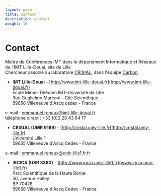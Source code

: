 ```yaml
---
layout: page
title: contact
description: contact
weight: 10
---
```



# Contact
Maître de Conférences IMT dans le département Informatique et Réseaux de l'IMT Lille-Douai, site de Lille  
Chercheur associé au laboratoire [CRIStAL](http://cristal.univ-lille.fr), dans l'équipe [Carbon](http://www.cristal.univ-lille.fr/carbon/)


* **IMT Lille-Douai** - [http://www.imt-lille-douai.fr](http://www.imt-lille-douai.fr)    
École Mines-Télécom IMT-Université de Lille  
Rue Guglielmo Marconi - Cité Scientifique  
59658 Villeneuve d'Ascq cedex - France  

e-mail : <a href="mailto:emmanuel.renaux@imt-lille-douai.fr">emmanuel.renaux@imt-lille-douai.fr</a>    
téléphone direct : +33 (0)3 20 43 64 17  


* **CRIStAL (UMR 9189)** - [http://cristal.univ-lille.fr](http://cristal.univ-lille.fr)  
Université Lille 1  
59655 Villeneuve d'Ascq Cedex - France  

e-mail : <a href="mailto:emmanuel.renaux@univ-lille1.fr">emmanuel.renaux@univ-lille1.fr.fr</a>


* **IRCICA (USR 3380)** - [http://www.iricia.univ-lille1.fr](www.iricia.univ-lille1.fr)    
Parc Scientifique de la Haute Borne  
50, avenue Halley  
BP 70478  
59658 Villeneuve d'Ascq Cedex - France

